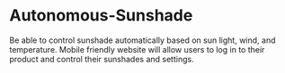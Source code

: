 # Autonomous-Sunshade

Be able to control sunshade automatically based on sun light, wind, and temperature. 
Mobile friendly website will allow users to log in to their product and control their sunshades and settings.
